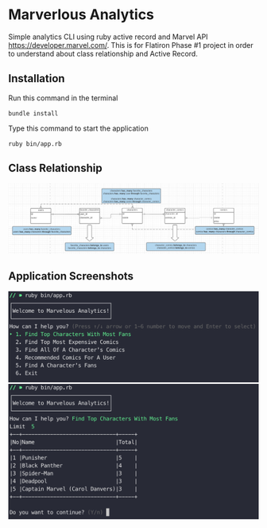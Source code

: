 # Marverlous Analytics

Simple analytics CLI using ruby active record and Marvel API https://developer.marvel.com/. This is for Flatiron Phase #1 project in order to understand about class relationship and Active Record.

## Installation
Run this command in the terminal
```
bundle install
```
Type this command to start the application
```
ruby bin/app.rb
```

## Class Relationship
![class diagram](./picture/class_diagram.png)

## Application Screenshots
![first](./picture/first.png)
![second](./picture/second.png)
